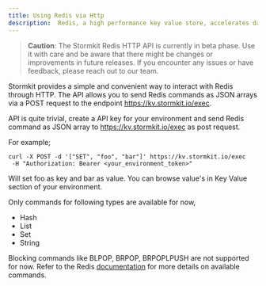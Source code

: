 ```yaml
---
title: Using Redis via Http
description:  Redis, a high performance key value store, accelerates data access in real time applications. Explore the seamless integration of Redis with Stormkit through the HTTP API. Easily enhance your Stormkit environment with powerful Redis (key value store) functionality.
---
```


> **Caution**: The Stormkit Redis HTTP API is currently in beta phase. Use it with care and be aware that there might be changes or improvements in future releases. If you encounter any issues or have feedback, please reach out to our team.

Stormkit provides a simple and convenient way to interact with Redis through HTTP. The API allows you to send Redis commands as JSON arrays via a POST request to the endpoint https://kv.stormkit.io/exec.

API is quite trivial, create a API key for your environment and send Redis command as JSON array to https://kv.stormkit.io/exec as post request.

For example;

```curl
curl -X POST -d '["SET", "foo", "bar"]' https://kv.stormkit.io/exec
 -H "Authorization: Bearer <your_environment_token>"
```

Will set foo as key and bar as value. You can browse value's in Key Value section of your environment.

Only commands for following types are available for now,

- Hash
- List
- Set
- String

Blocking commands like BLPOP, BRPOP, BRPOPLPUSH  are not supported for now. Refer to the Redis [documentation](https://redis.io/commands/) for more details on available commands.